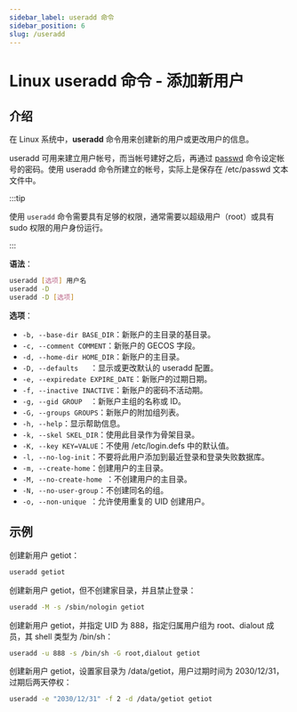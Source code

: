 ```yaml
---
sidebar_label: useradd 命令
sidebar_position: 6
slug: /useradd
---
```


# Linux useradd 命令 - 添加新用户



## 介绍

在 Linux 系统中，**useradd** 命令用来创建新的用户或更改用户的信息。

useradd 可用来建立用户帐号，而当帐号建好之后，再通过 [passwd](/linux-command/passwd) 命令设定帐号的密码。使用 useradd 命令所建立的帐号，实际上是保存在 /etc/passwd 文本文件中。

:::tip

使用 `useradd` 命令需要具有足够的权限，通常需要以超级用户（root）或具有 sudo 权限的用户身份运行。

:::

**语法**：

```bash
useradd [选项] 用户名
useradd -D
useradd -D [选项]
```

**选项**：

- `-b, --base-dir BASE_DIR`：新账户的主目录的基目录。
- `-c, --comment COMMENT`：新账户的 GECOS 字段。
- `-d, --home-dir HOME_DIR`：新账户的主目录。
- `-D, --defaults	`：显示或更改默认的 useradd 配置。
- `-e, --expiredate EXPIRE_DATE`：新账户的过期日期。
- `-f, --inactive INACTIVE`：新账户的密码不活动期。
- `-g, --gid GROUP	`：新账户主组的名称或 ID。
- `-G, --groups GROUPS`：新账户的附加组列表。
- `-h, --help`：显示帮助信息。
- `-k, --skel SKEL_DIR`：使用此目录作为骨架目录。
- `-K, --key KEY=VALUE`：不使用 /etc/login.defs 中的默认值。
- `-l, --no-log-init`：不要将此用户添加到最近登录和登录失败数据库。
- `-m, --create-home`：创建用户的主目录。
- `-M, --no-create-home	`：不创建用户的主目录。
- `-N, --no-user-group`：不创建同名的组。
- `-o, --non-unique	`：允许使用重复的 UID 创建用户。



## 示例

创建新用户 getiot：

```bash
useradd getiot
```

创建新用户 getiot，但不创建家目录，并且禁止登录：

```bash
useradd -M -s /sbin/nologin getiot
```

创建新用户 getiot，并指定 UID 为 888，指定归属用户组为 root、dialout 成员，其 shell 类型为 /bin/sh：

```bash
useradd -u 888 -s /bin/sh -G root,dialout getiot
```

创建新用户 getiot，设置家目录为 /data/getiot，用户过期时间为 2030/12/31，过期后两天停权：

```bash
useradd -e "2030/12/31" -f 2 -d /data/getiot getiot
```

